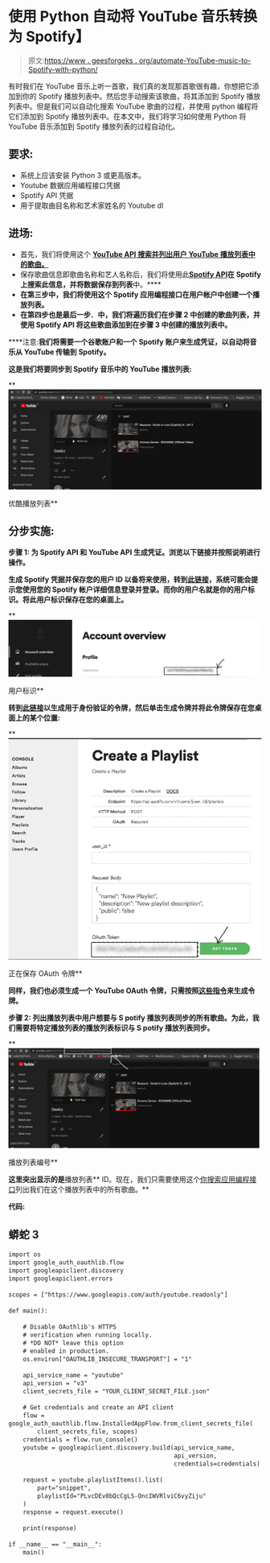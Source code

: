 # 使用 Python 自动将 YouTube 音乐转换为 Spotify】

> 原文:[https://www . geesforgeks . org/automate-YouTube-music-to-Spotify-with-python/](https://www.geeksforgeeks.org/automate-youtube-music-to-spotify-with-python/)

有时我们在 YouTube 音乐上听一首歌，我们真的发现那首歌很有趣，你想把它添加到你的 Spotify 播放列表中。然后您手动搜索该歌曲，将其添加到 Spotify 播放列表中。但是我们可以自动化搜索 YouTube 歌曲的过程，并使用 python 编程将它们添加到 Spotify 播放列表中。在本文中，我们将学习如何使用 Python 将 YouTube 音乐添加到 Spotify 播放列表的过程自动化。

## **要求:**

*   系统上应该安装 Python 3 或更高版本。
*   Youtube 数据应用编程接口凭据
*   Spotify API 凭据
*   用于提取曲目名称和艺术家姓名的 Youtube dl

## **进场:**

*   首先，我们将使用这个 [**YouTube API 搜索并列出用户 **YouTube 播放列表**中的歌曲。**](https://developers.google.com/youtube/v3/docs/playlistItems/list)
*   保存歌曲信息即歌曲名称和艺人名称后，我们将使用此[**Spotify API**](https://developer.spotify.com/console/get-search-item/?q=tania+bowra&type=artist)**在 Spotify 上搜索此信息，并将数据保存到列表**中。****
*   **在第三步中，我们将使用这个 Spotify 应用编程接口在用户帐户中创建一个播放列表。**
*   **在第四步也是最后一步**、**中，我们将遍历我们在步骤 2 中创建的歌曲列表，并使用 Spotify API 将这些歌曲添加到在步骤 3 中创建的播放列表中。**

****注意:**我们将需要一个谷歌账户和一个 Spotify 账户来生成凭证，以自动将音乐从 YouTube 传输到 Spotify。**

****这是我们将要同步到 Spotify 音乐中的 YouTube 播放列表:****

**![](img/eb7068f18515af783c478fee02ab6b2c.png)

优酷播放列表** 

## ****分步实施:****

****步骤 1:** 为 Spotify API 和 YouTube API 生成凭证。浏览以下链接并按照说明进行操作。**

**生成 Spotify 凭据并保存您的用户 ID 以备将来使用，转到[此链接](https://www.spotify.com/us/account/overview/)，系统可能会提示您使用您的 Spotify 帐户详细信息登录并登录。而你的用户名就是你的用户标识。将此用户标识保存在您的桌面上。**

**![](img/453877e3c200ac33163d6cdeb8cd6f01.png)

用户标识** 

**转到[此链接](https://developer.spotify.com/console/post-playlists/)以生成用于身份验证的令牌，然后单击生成令牌并将此令牌保存在您桌面上的某个位置:**

**![](img/78f4d7003da7cb27a3abc32b776b9806.png)

正在保存 OAuth 令牌** 

**同样，我们也必须生成一个 YouTube OAuth 令牌，只需按照[这些指令](https://developers.google.com/youtube/v3/getting-started/)来生成令牌。**

****步骤 2:** 列出播放列表中用户想要与 **S** potify 播放列表同步的所有歌曲。为此，我们需要将特定播放列表的播放列表**标识**与 **S** potify 播放列表同步。**

**![](img/41fa9cec49a17529a7fd3ce0a47fd75b.png)

播放列表编号** 

**这里突出显示的是**播放列表** ID。现在，我们只需要使用这个[你搜索应用编程接口](https://developers.google.com/youtube/v3/docs/playlistItems/list)列出我们在这个播放列表中的所有歌曲。**

****代码:****

## **蟒蛇 3**

```
import os
import google_auth_oauthlib.flow
import googleapiclient.discovery
import googleapiclient.errors

scopes = ["https://www.googleapis.com/auth/youtube.readonly"]

def main():

    # Disable OAuthlib's HTTPS
    # verification when running locally.
    # *DO NOT* leave this option
    # enabled in production.
    os.environ["OAUTHLIB_INSECURE_TRANSPORT"] = "1"

    api_service_name = "youtube"
    api_version = "v3"
    client_secrets_file = "YOUR_CLIENT_SECRET_FILE.json"

    # Get credentials and create an API client
    flow = google_auth_oauthlib.flow.InstalledAppFlow.from_client_secrets_file(
        client_secrets_file, scopes)
    credentials = flow.run_console()
    youtube = googleapiclient.discovery.build(api_service_name,
                                              api_version,
                                              credentials=credentials)

    request = youtube.playlistItems().list(
        part="snippet",
        playlistId="PLvcDEv0bQcCgLS-OncIWVRlviC6vyZiju"
    )
    response = request.execute()

    print(response)

if __name__ == "__main__":
    main()
```